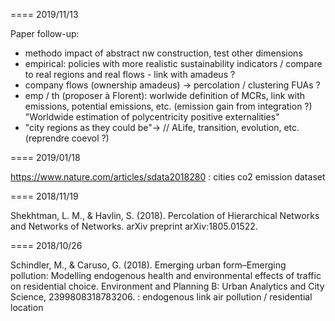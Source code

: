 


====
2019/11/13

Paper follow-up:
 - methodo impact of abstract nw construction, test other dimensions
 - empirical: policies with more realistic sustainability indicators / compare to real regions and real flows - link with amadeus ?
 - company flows (ownership amadeus) -> percolation / clustering FUAs ?
 - emp / th (proposer à Florent): worlwide definition of MCRs, link with emissions, potential emissions, etc. (emission gain from integration ?) "Worldwide estimation of polycentricity positive externalities"
 - "city regions as they could be"-> // ALife, transition, evolution, etc. (reprendre coevol ?)

====
2019/01/18

https://www.nature.com/articles/sdata2018280 : cities co2 emission dataset


====
2018/11/19


Shekhtman, L. M., & Havlin, S. (2018). Percolation of Hierarchical Networks and Networks of Networks. arXiv preprint arXiv:1805.01522.


====
2018/10/26

Schindler, M., & Caruso, G. (2018). Emerging urban form–Emerging pollution: Modelling endogenous health and environmental effects of traffic on residential choice. Environment and Planning B: Urban Analytics and City Science, 2399808318783206. : endogenous link air pollution / residential location
